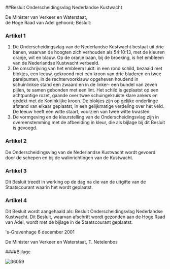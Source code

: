 <meta http-equiv='Content-Type' content='text/html; charset=utf-8' />

##Besluit Onderscheidingsvlag Nederlandse Kustwacht

De Minister van Verkeer en Waterstaat,  
de Hoge Raad van Adel gehoord;
Besluit:    

### Artikel  1  

1.  De Onderscheidingsvlag van de Nederlandse Kustwacht bestaat uit drie banen, waarvan de hoogten zich verhouden als 54:10:13, met de kleuren oranje, wit en blauw. Op de oranje baan, bij de broeking, is het embleem van de Nederlandse Kustwacht verbeeld.   
2.  De omschrijving van het embleem luidt: in een rond schild, bezaaid met blokjes, een leeuw, gekroond met een kroon van drie bladeren en twee parelpunten, in de rechtervoorklauw opgeheven houdend in schuinlinkse stand een zwaard en in de linker- een bundel van zeven pijlen, te samen gebonden met een lint. Het schild is geplaatst op een achtpuntige rozet, gaande over twee schuingekruiste klare ankers en gedekt met de Koninklijke kroon. De blokjes zijn op gelijke onderlinge afstand van elkaar geplaatst, in een gelijkmatige verdeling over het veld. De leeuw heeft een witte staart, voorzien van twee witte kwasten.   
3.  De vormgeving en de kleurstelling van de Onderscheidingsvlag zijn in overeenstemming met de afbeelding in kleur, die als bijlage bij dit Besluit is gevoegd.  

### Artikel  2  

De Onderscheidingsvlag van de Nederlandse Kustwacht wordt gevoerd door de schepen en bij de walinrichtingen van de Kustwacht. 

### Artikel  3  

Dit Besluit treedt in werking op de dag na die van de uitgifte van de Staatscourant waarin het wordt geplaatst. 

### Artikel  4  

Dit Besluit wordt aangehaald als: Besluit Onderscheidingsvlag Nederlandse Kustwacht. 
Dit Besluit, waarvan afschrift wordt gezonden aan de Hoge Raad van Adel, wordt met de bijlage in de Staatscourant geplaatst.   

's-Gravenhage 
6 december 2001    

De 
Minister van Verkeer en Waterstaat, 
T. Netelenbos     

####Bijlage

![36059](http://wetten.overheid.nl/Illustration/36059)

